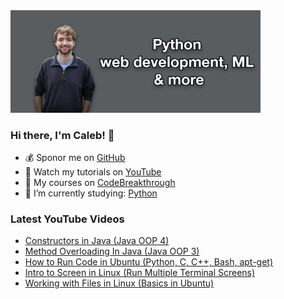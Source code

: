 <img src="github-cover-photo-my-face.jpg" width="400px" />

### Hi there, I'm Caleb! 🍛

- 💰 Sponor me on [GitHub](https://github.com/sponsors/CalebCurry)
- 🎥 Watch my tutorials on [YouTube](https://www.youtube.com/calebthevideomaker2)
- 📗 My courses on [CodeBreakthrough](https://www.codebreakthrough.com)
- 🤔 I’m currently studying: [Python](https://www.youtube.com/watch?v=s3IvdkCq2_c&t=4254s)

### Latest YouTube Videos
<!-- YOUTUBE:START -->
- [Constructors in Java (Java OOP 4)](https://www.youtube.com/watch?v=F16DPObd1hY)
- [Method Overloading In Java (Java OOP 3)](https://www.youtube.com/watch?v=uqRGLMU53LA)
- [How to Run Code in Ubuntu (Python, C, C++, Bash, apt-get)](https://www.youtube.com/watch?v=_qn681Nvljo)
- [Intro to Screen in Linux (Run Multiple Terminal Screens)](https://www.youtube.com/watch?v=auWiTGGB6T8)
- [Working with Files in Linux (Basics in Ubuntu)](https://www.youtube.com/watch?v=t9Mw-zrXSao)
<!-- YOUTUBE:END -->
